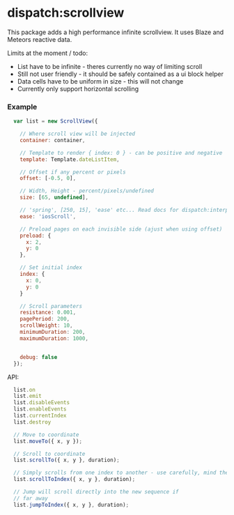 dispatch:scrollview
===================

This package adds a high performance infinite scrollview. It uses Blaze and Meteors reactive data.

Limits at the moment / todo:
* List have to be infinite - theres currently no way of limiting scroll
* Still not user friendly - it should be safely contained as a ui block helper
* Data cells have to be uniform in size - this will not change
* Currently only support horizontal scrolling

### Example
```js
  var list = new ScrollView({

    // Where scroll view will be injected
    container: container,

    // Template to render { index: 0 } - can be positive and negative
    template: Template.dateListItem,

    // Offset if any percent or pixels
    offset: [-0.5, 0],

    // Width, Height - percent/pixels/undefined
    size: [65, undefined],

    // 'spring', [250, 15], 'ease' etc... Read docs for dispatch:interpolator
    ease: 'iosScroll',

    // Preload pages on each invisible side (ajust when using offset)
    preload: {
      x: 2,
      y: 0
    },

    // Set initial index
    index: {
      x: 0,
      y: 0
    }

    // Scroll parameters
    resistance: 0.001,
    pagePeriod: 200,
    scrollWeight: 10,
    minimumDuration: 200,
    maximumDuration: 1000,


    debug: false
  });
```

API:
```js
  list.on
  list.emit
  list.disableEvents
  list.enableEvents
  list.currentIndex
  list.destroy

  // Move to coordinate
  list.moveTo({ x, y });

  // Scroll to coordinate
  list.scrollTo({ x, y }, duration);

  // Simply scrolls from one index to another - use carefully, mind the speed
  list.scrollToIndex({ x, y }, duration);

  // Jump will scroll directly into the new sequence if
  // far away
  list.jumpToIndex({ x, y }, duration);
```
